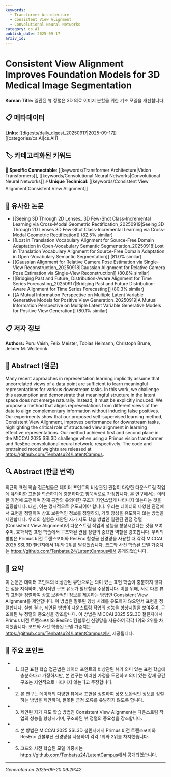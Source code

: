 ```yaml
---
keywords:
  - Transformer Architecture
  - Consistent View Alignment
  - Convolutional Neural Networks
category: cs.AI
publish_date: 2025-09-17
arxiv_id:
---
```


<!-- KEYWORD_LINKING_METADATA:
{
  "processed_timestamp": "2025-09-22 22:58:16.981089",
  "vocabulary_version": "1.0",
  "selected_keywords": [
    "Transformer Architecture",
    "Consistent View Alignment",
    "Convolutional Neural Networks"
  ],
  "rejected_keywords": [
    "Self-Supervised Learning",
    "Foundation Models"
  ],
  "similarity_scores": {
    "Transformer Architecture": 0.82,
    "Consistent View Alignment": 0.8,
    "Convolutional Neural Networks": 0.79
  },
  "extraction_method": "AI_prompt_based",
  "budget_applied": true
}
-->

# Consistent View Alignment Improves Foundation Models for 3D Medical Image Segmentation

**Korean Title:** 일관된 뷰 정렬은 3D 의료 이미지 분할을 위한 기초 모델을 개선합니다.

## 📋 메타데이터

**Links**: [[digests/daily_digest_20250917|2025-09-17]]        [[categories/cs.AI|cs.AI]]

## 🏷️ 카테고리화된 키워드
**🔗 Specific Connectable**: [[keywords/Transformer Architecture|Vision Transformers]], [[keywords/Convolutional Neural Networks|Convolutional Neural Networks]]
**⚡ Unique Technical**: [[keywords/Consistent View Alignment|Consistent View Alignment]]

## 🔗 유사한 논문
- [[Seeing 3D Through 2D Lenses_ 3D Few-Shot Class-Incremental Learning via Cross-Modal Geometric Rectification_20250919|Seeing 3D Through 2D Lenses 3D Few-Shot Class-Incremental Learning via Cross-Modal Geometric Rectification]] (82.5% similar)
- [[Lost in Translation Vocabulary Alignment for Source-Free Domain Adaptation in Open-Vocabulary Semantic Segmentation_20250918|Lost in Translation Vocabulary Alignment for Source-Free Domain Adaptation in Open-Vocabulary Semantic Segmentation]] (81.0% similar)
- [[Gaussian Alignment for Relative Camera Pose Estimation via Single-View Reconstruction_20250918|Gaussian Alignment for Relative Camera Pose Estimation via Single-View Reconstruction]] (80.8% similar)
- [[Bridging Past and Future_ Distribution-Aware Alignment for Time Series Forecasting_20250917|Bridging Past and Future Distribution-Aware Alignment for Time Series Forecasting]] (80.3% similar)
- [[A Mutual Information Perspective on Multiple Latent Variable Generative Models for Positive View Generation_20250919|A Mutual Information Perspective on Multiple Latent Variable Generative Models for Positive View Generation]] (80.1% similar)

## 📋 저자 정보

**Authors:** Puru Vaish, Felix Meister, Tobias Heimann, Christoph Brune, Jelmer M. Wolterink

## 📄 Abstract (원문)

Many recent approaches in representation learning implicitly assume that
uncorrelated views of a data point are sufficient to learn meaningful
representations for various downstream tasks. In this work, we challenge this
assumption and demonstrate that meaningful structure in the latent space does
not emerge naturally. Instead, it must be explicitly induced. We propose a
method that aligns representations from different views of the data to align
complementary information without inducing false positives. Our experiments
show that our proposed self-supervised learning method, Consistent View
Alignment, improves performance for downstream tasks, highlighting the critical
role of structured view alignment in learning effective representations. Our
method achieved first and second place in the MICCAI 2025 SSL3D challenge when
using a Primus vision transformer and ResEnc convolutional neural network,
respectively. The code and pretrained model weights are released at
https://github.com/Tenbatsu24/LatentCampus.

## 🔍 Abstract (한글 번역)

최근의 표현 학습 접근법들은 데이터 포인트의 비상관된 관점이 다양한 다운스트림 작업에 유의미한 표현을 학습하기에 충분하다고 암묵적으로 가정합니다. 본 연구에서는 이러한 가정에 도전하며 잠재 공간의 유의미한 구조가 자연스럽게 나타나지 않는다는 것을 입증합니다. 대신, 이는 명시적으로 유도되어야 합니다. 우리는 데이터의 다양한 관점에서 표현을 정렬하여 상호 보완적인 정보를 정렬하되, 거짓 양성을 유도하지 않는 방법을 제안합니다. 우리의 실험은 제안된 자가 지도 학습 방법인 일관된 관점 정렬(Consistent View Alignment)이 다운스트림 작업의 성능을 향상시킨다는 것을 보여주며, 효과적인 표현 학습에서 구조화된 관점 정렬의 중요한 역할을 강조합니다. 우리의 방법은 Primus 비전 트랜스포머와 ResEnc 합성곱 신경망을 사용할 때 각각 MICCAI 2025 SSL3D 챌린지에서 1위와 2위를 달성했습니다. 코드와 사전 학습된 모델 가중치는 https://github.com/Tenbatsu24/LatentCampus에서 공개되었습니다.

## 📝 요약

이 논문은 데이터 포인트의 비상관된 뷰만으로는 의미 있는 표현 학습이 충분하지 않다는 점을 지적하며, 명시적인 구조 유도가 필요함을 주장합니다. 이를 위해, 서로 다른 뷰의 표현을 정렬하여 상호 보완적인 정보를 제공하는 방법인 Consistent View Alignment를 제안합니다. 이 방법은 잘못된 양성 사례를 유도하지 않으면서 표현을 정렬합니다. 실험 결과, 제안된 방법이 다운스트림 작업의 성능을 향상시킴을 보여주며, 구조화된 뷰 정렬의 중요성을 강조합니다. 이 방법은 MICCAI 2025 SSL3D 챌린지에서 Primus 비전 트랜스포머와 ResEnc 컨볼루션 신경망을 사용하여 각각 1위와 2위를 차지했습니다. 코드와 사전 학습된 모델 가중치는 https://github.com/Tenbatsu24/LatentCampus에서 제공됩니다.

## 🎯 주요 포인트

- 1. 최근 표현 학습 접근법은 데이터 포인트의 비상관된 뷰가 의미 있는 표현 학습에 충분하다고 가정하지만, 본 연구는 이러한 가정을 도전하고 의미 있는 잠재 공간 구조는 자연적으로 나타나지 않는다고 주장합니다.

- 2. 본 연구는 데이터의 다양한 뷰에서 표현을 정렬하여 상호 보완적인 정보를 정렬하는 방법을 제안하며, 잘못된 긍정 오류를 유발하지 않도록 합니다.

- 3. 제안된 자가 지도 학습 방법인 Consistent View Alignment는 다운스트림 작업의 성능을 향상시키며, 구조화된 뷰 정렬의 중요성을 강조합니다.

- 4. 본 방법은 MICCAI 2025 SSL3D 챌린지에서 Primus 비전 트랜스포머와 ResEnc 컨볼루션 신경망을 사용하여 각각 1위와 2위를 차지했습니다.

- 5. 코드와 사전 학습된 모델 가중치는 https://github.com/Tenbatsu24/LatentCampus에서 공개되었습니다.

---

*Generated on 2025-09-20 09:29:42*